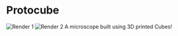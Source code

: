 # Protocube
![Render 1](https://github.com/Siber18/Protocube/assets/31034109/f9d2c5ca-1b69-4068-a4ae-8bd0dc28a903)
![Render 2](https://github.com/Siber18/Protocube/assets/31034109/0a817039-6d4d-4c26-a429-60e81192cea1)
A microscope built using 3D printed Cubes!
